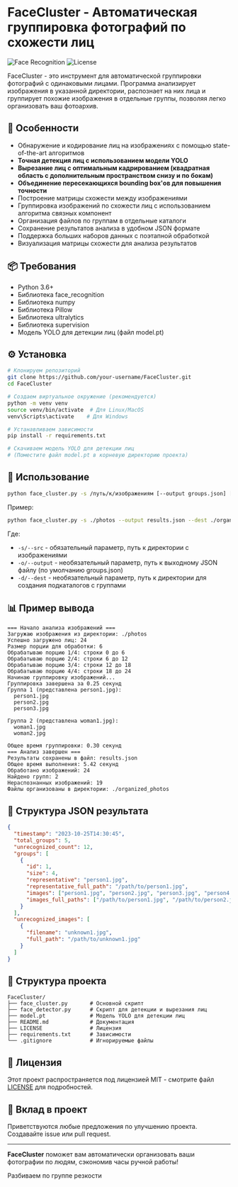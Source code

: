 # FaceCluster - Автоматическая группировка фотографий по схожести лиц

![Face Recognition](https://img.shields.io/badge/Face-Recognition-blue?logo=python)
![License](https://img.shields.io/badge/License-MIT-green)

FaceCluster - это инструмент для автоматической группировки фотографий с одинаковыми лицами. Программа анализирует изображения в указанной директории, распознает на них лица и группирует похожие изображения в отдельные группы, позволяя легко организовать ваш фотоархив.

## 🌟 Особенности

- Обнаружение и кодирование лиц на изображениях с помощью state-of-the-art алгоритмов
- **Точная детекция лиц с использованием модели YOLO**
- **Вырезание лиц с оптимальным кадрированием (квадратная область с дополнительным пространством снизу и по бокам)**
- **Объединение пересекающихся bounding box'ов для повышения точности**
- Построение матрицы схожести между изображениями
- Группировка изображений по схожести лиц с использованием алгоритма связных компонент
- Организация файлов по группам в отдельные каталоги
- Сохранение результатов анализа в удобном JSON формате
- Поддержка больших наборов данных с поэтапной обработкой
- Визуализация матрицы схожести для анализа результатов

## 📦 Требования

- Python 3.6+
- Библиотека face_recognition
- Библиотека numpy
- Библиотека Pillow
- Библиотека ultralytics
- Библиотека supervision
- Модель YOLO для детекции лиц (файл model.pt)

## ⚙️ Установка

```bash
# Клонируем репозиторий
git clone https://github.com/your-username/FaceCluster.git
cd FaceCluster

# Создаем виртуальное окружение (рекомендуется)
python -m venv venv
source venv/bin/activate  # Для Linux/MacOS
venv\Scripts\activate    # Для Windows

# Устанавливаем зависимости
pip install -r requirements.txt

# Скачиваем модель YOLO для детекции лиц
# (Поместите файл model.pt в корневую директорию проекта)
```

## 🚀 Использование

```bash
python face_cluster.py -s /путь/к/изображениям [--output groups.json] [--dest /путь/к/результатам]
```

Пример:
```bash
python face_cluster.py -s ./photos --output results.json --dest ./organized_photos
```

Где:
- `-s/--src` - обязательный параметр, путь к директории с изображениями
- `-o/--output` - необязательный параметр, путь к выходному JSON файлу (по умолчанию groups.json)
- `-d/--dest` - необязательный параметр, путь к директории для создания подкаталогов с группами

## 📊 Пример вывода

```
=== Начало анализа изображений ===
Загружаю изображения из директории: ./photos
Успешно загружено лиц: 24
Размер порции для обработки: 6
Обрабатываю порцию 1/4: строки 0 до 6
Обрабатываю порцию 2/4: строки 6 до 12
Обрабатываю порцию 3/4: строки 12 до 18
Обрабатываю порцию 4/4: строки 18 до 24
Начинаю группировку изображений...
Группировка завершена за 0.25 секунд
Группа 1 (представлена person1.jpg):
  person1.jpg
  person2.jpg
  person3.jpg

Группа 2 (представлена woman1.jpg):
  woman1.jpg
  woman2.jpg

Общее время группировки: 0.30 секунд
=== Анализ завершен ===
Результаты сохранены в файл: results.json
Общее время выполнения: 5.42 секунд
Обработано изображений: 24
Найдено групп: 2
Нераспознанных изображений: 19
Файлы организованы в директории: ./organized_photos
```

## 📂 Структура JSON результата

```json
{
  "timestamp": "2023-10-25T14:30:45",
  "total_groups": 5,
  "unrecognized_count": 12,
  "groups": [
    {
      "id": 1,
      "size": 4,
      "representative": "person1.jpg",
      "representative_full_path": "/path/to/person1.jpg",
      "images": ["person1.jpg", "person2.jpg", "person3.jpg", "person4.jpg"],
      "images_full_paths": ["/path/to/person1.jpg", "/path/to/person2.jpg", ...]
    }
  ],
  "unrecognized_images": [
    {
      "filename": "unknown1.jpg",
      "full_path": "/path/to/unknown1.jpg"
    }
  ]
}
```

## 📁 Структура проекта

```
FaceCluster/
├── face_cluster.py       # Основной скрипт
├── face_detector.py      # Скрипт для детекции и вырезания лиц
├── model.pt              # Модель YOLO для детекции лиц
├── README.md             # Документация
├── LICENSE               # Лицензия
├── requirements.txt      # Зависимости
└── .gitignore            # Игнорируемые файлы
```

## 📄 Лицензия

Этот проект распространяется под лицензией MIT - смотрите файл [LICENSE](LICENSE) для подробностей.

## 🤝 Вклад в проект

Приветствуются любые предложения по улучшению проекта. Создавайте issue или pull request.

---

**FaceCluster** поможет вам автоматически организовать ваши фотографии по людям, сэкономив часы ручной работы!

Разбиваем по группе резкости

